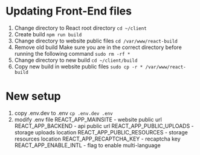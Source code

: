 # Updating Front-End files
1. Change directory to React root directory
```cd ~/client```
2. Create build 
```npm run build```
3. Change directory to website public files
```cd /var/www/react-build```
4. Remove old build
Make sure you are in the correct directory before running the following command
```sudo rm -rf *```
5. Change directory to new build
```cd ~/client/build```
6. Copy new build in website public files
```sudo cp -r * /var/www/react-build```

# New setup
1. copy .env.dev to .env
```cp .env.dev .env```
2. modify .env file
REACT_APP_MAINSITE - website public url
REACT_APP_BACKEND - api public url
REACT_APP_PUBLIC_UPLOADS - storage uploads location
REACT_APP_PUBLIC_RESOURCES - storage resources location
REACT_APP_RECAPTCHA_KEY - recaptcha key
REACT_APP_ENABLE_INTL - flag to enable multi-language
